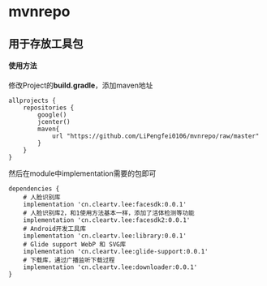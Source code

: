# mvnrepo
## 用于存放工具包
#### 使用方法
修改Project的**build.gradle**，添加maven地址
```
allprojects {
    repositories {
        google()
        jcenter()
        maven{
            url "https://github.com/LiPengfei0106/mvnrepo/raw/master"
        }
    }
}
```
然后在module中implementation需要的包即可
```
dependencies {
    # 人脸识别库
    implementation 'cn.cleartv.lee:facesdk:0.0.1'
	# 人脸识别库2，和1使用方法基本一样，添加了活体检测等功能
    implementation 'cn.cleartv.lee:facesdk2:0.0.1'
    # Android开发工具库
    implementation 'cn.cleartv.lee:library:0.0.1'
    # Glide support WebP 和 SVG库
    implementation 'cn.cleartv.lee:glide-support:0.0.1'
    # 下载库，通过广播监听下载过程
    implementation 'cn.cleartv.lee:downloader:0.0.1'
}
```
